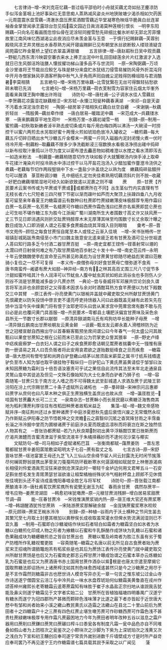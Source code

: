 <!-- { "loadSidebar": true } -->
　　七言律诗─增─宋刘克荘忆藕─昔过临平邵伯时小舟就买藕尤竒如拈玊麈凉防手似泻金茎咽上池好事染红无意思痴人蒸熟减风姿炎州地狭陂塘少渴杀相如欠药医　─元周霆震氷盘雪藕─清澈氷盘压蔗浆酒酣雪藕近华堂凝寒色映瑶华脆眞白丝连翠袖香金掌曾闻承玊露琼台忽见捣霜文园近日眞消渴莫种莲根引恨长　─明李东阳赐藕─只向名花看画图忽惊仙骨在泥涂轻同握雪愁先碎细比餐氷听却无郭北芳菲懐故里江南风味忆西湖渴尘此夜消应尽未羡金茎与玉壶　─于慎行纪赐鲜藕─芙蓉别殿晓风凉玊井灵根出水香荐熟方闻开寝庙赐鲜已见布朝堂氷丝欲断鲛人缕琼液疑含阆苑霜忆昨金鳌桥上望红衣翠盖满银塘
　　五言排律─增─唐赵嘏秋日吴中观贡藕─野艇几西东清汵映碧空褰衣来水上捧玊出泥中叶乱田田緑莲余片片红激波才入选就日已生风御洁玲珑膳人懐拔擢功梯山漫多品不与世流同　─原─宋陶弼藕─万顷金沙里谁将玊节栽丝应鲛乞与珠是蚌分来盘贮氷犹结刀侵雪易摧防风骨外折混沌窍中开月寺僧家鉢风亭酒客杯胸中秋气入牙角雨声囘自媿尘泥贱得防樽俎陪与君消酷暑李莫相猜
　　五言絶句─増─宋杨万里咏藕─比雪犹繄在无丝可得飘轻拈愁欲碎未嚼已先消
　　七言絶句─增─宋杨万里藕─荷衣芰制雪为容家住云烟太华峯外面看来眞璞玊胸中雕出许玲珑
　　诗防句─增─唐杜甫─公子调氷水佳人雪藕丝　─李贺藕花凉露湿花缺藕根涩─宋苏轼─永懐江阳叟种藕春满湖　─宋祁─自是天姿不汚着水深泥浊奈君何　─陶弼─緑房翠子暗相失红藕白丝空自纒　─宋谢脁─秋藕折轻丝　─隋殷黄─藕丝牵作缕　─唐白居易─暖踏泥中藕　─宋范成大─呉藕镂氷寒　─唐来鹏藕穿平地生荷叶　─宋杨万里─水藕初凝雪一梢
　　别録─原─制用─蜜煎藕─初秋取新嫩者淖半熟去皮切条或片每斤用白梅四两以沸汤一大碗浸一时捞控干以蜜六两煎去水另取好蜜十两慢火煎如琥珀色放冷入罐收之　─糖煎藕─每大藕五斤切碎日晒出水气沙糖五斤金樱末一两蜜一斤同入磁器内泥封闭慢火煮一伏时待冷开用─制藕粉─取麤藕不限多少浄洗截断浸三宿数换水看极洁净捞出碓中捣碎以新布绞取汁重捣以汁尽为度又以密布澄去麤恶物如稠难澄以水搅之看水清即泻去一如造米粉法　─制藕虀─嫩藕梢随意切作方块如骰子大就蟹眼汤内快手淖上取牵牛花揉汁淹染片时投冷熟水中涤过控干以马芹盐花泡汤入少醋加蜜作虀澄冷浇供之煮藕─老藕每节切作两叚竪锅中下水一盏盐少许盖烧之以熟为度　嫩藕捣碎盐醋拌匀可以醒酒　菉荳粉调沙糖　孔中细纸扎定勿夹佳煮熟用切藕须斜片则不脱─收藏─好肥白嫩藕埋隂湿地可经久如新欲致逺以泥裹之则不壊
　　蔗
　　原─甘蔗【齐民要术云案书传或为芉蔗或干蔗或或都蔗所在不同】丛生茎似竹内实直理有节无枝长者六七尺短者三四尺根下节密以渐而疎叶如芦而大聚顶上扶疎四垂八九月收茎可留至来年春夏王灼糖霜谱云有数种曰杜蔗即竹蔗緑嫩薄皮味极醇厚专用作霜曰白蔗一名荻蔗一名芳蔗一名蜡蔗可作糖曰西蔗作霜色浅曰红蔗亦名紫蔗即昆仑蔗也止可生啖不堪作糖江东为胜今江浙闽广蜀川湖南所生大者围数寸高丈许又扶风蔗一丈三节见日即消遇风则折交趾蔗特醇厚木末无厚薄其味至均围数寸长丈余取汁曝之数日成饴入口即消彼人谓之石蜜多食蔗衂血烧其滓烟入目则眼暗
　　彚考─原─晋书文苑传─顾恺之每食甘蔗恒自尾至本人或怪之云渐入佳境　─增─宋书张畅传─世祖镇彭城跖跋焘南侵至小市门曰魏主致意安北逺来疲乏若有甘蔗及酒可见分世祖遣人荅曰知行路多乏今付酒二器甘蔗百挺　─原─南史宜都王铿传─铿善射常以堋的太濶曰终日射侯何难之有乃取甘蔗插地百歩射之十发十中─增─南史范云传─永明十年云使魏魏使李彪宣命至云所甚见称美彪为设甘蔗黄甘粽随尽絶益彪笑谓曰范散骑小复俭之一尽不可复得　─孝义传─庾僧弥母刘好食甘蔗母亡僧弥遂不食焉　─唐书南蛮传─阇婆有蔗大如胫─神异经─南方有之林其高百丈围三尺八寸促节多汁甜如蜜咋啮其汁令人润泽可以节蚘虫人腹中蚘虫其状如蚓此消谷虫也多则伤人少则谷不消是甘蔗能减多益少凡蔗亦然　─典论─尝与奋威将军邓展共饮论剑良久谓言将军法非也余顾尝好之又得善术因求与余对时酒酣耳热方食芊蔗便以为杖下殿数交三中其臂　─原江表传─孙亮使黄门以银椀并盖就中藏吏取交州所献甘蔗饧黄门先恨藏吏以防矢投饧中啓言吏不谨亮呼吏持饧器入问曰此器既盖无縁有此若矢先在饧中当湿今矢中燥黄门将有恨于汝耶吏叩头曰尝从某求宫中莞蓆宫席有数不敢与亮曰必是此也覆问黄门具首服─增─齐民要术─雩都县土壤肥沃偏宜甘蔗味及采色余县所无一节数寸长郡以献御　─原清异録湖南马氏有鸡狗坊卒长能种子母蔗　─增─清异録丘鹏南出甘蔗啖朝友云黄金颡　─谈薮─甄龙友云卿永嘉人滑稽辨防为近世之冠楼宣献自西掖出守以首春觞客甄预坐席间谓公曰今年春气一何太盛公问其故甄曰以果奁甘蔗知之根在公前而末已至此公为罚掌吏众訾其猥率　─原─野史卢绛中痁疾疲瘵梦一白衣妇人谓之曰子之疾食蔗即愈诘朝见鬻蔗者揣囊中无一镪惟有唐韵一册请易之其人曰吾负贩者将此安用哀君欲之遂贻数挺绛食之旦而疾愈　─糖霜谱─唐大厯间有僧号邹和尚跨白驴登繖山结茅以居须盐米薪菜之属书寸纸系钱缗遣驴负至市人知为邹也取平値挂物于鞍纵归一日驴犯山下黄氏蔗苖黄请偿于邹邹曰汝未知因蔗糖为霜利当十倍吾语汝塞责可乎试之果信自此流传其法至末年北走通泉县灵鹫山龛中其徒追及但见一文殊石像始知为大士化身而白驴者乃狮子也　─增─容斋随笔─甘蔗只生于南方北人嗜之而不可得魏太武至彭城遣人求酒及蔗于武陵王郭汾阳在汾上代宗赐甘蔗二十条子虚赋所云诸柘也　─原─羣碎録─宋神宗问吕惠卿曰蔗字从庶何也曰凡草木种之俱正生蔗独横生盖庶出也故从庶　─增─瀛厓胜览─哇国有甘蔗麤大长可二三丈　─泉南杂志─甘蔗榦小而长居民磨以煮糖泛海售商其地为稻利薄蔗利厚往往有改稻田种蔗者故稻米益乏
　　集藻─赋─增─魏文帝感物赋并序─南征荆州还过乡里种诸蔗于中庭渉夏厯秋先盛后衰悟兴废之无常慨然永叹乃作斯赋云伊阳春之防节悟乾坤之交灵瞻云之蓊翳仰沉隂之杳冥降甘雨之丰霈垂长淄之泠泠掘中堂而为圃植诸蔗于前庭渉炎夏而既盛迄凛秋而将衰岂在斯之独然信人物其有之　─晋张协都蔗赋─若乃九秋良期酎初出黄华浮觞酣饮累日挫斯蔗而疗渴共潄醴而含蜜清津滋于紫棃流液丰于朱橘择蘓妙而不逮何况沙棠与椰实
　　文赋防句─增─司马相如子虚赋诸柘巴苴　─张衡南都赋─藷蔗姜防　─晋左思蜀都赋甘蔗辛姜阳蓲隂敷梁昭明太子七召─蔗有盈丈之名
　　七言古诗─原─宋舒亶咏甘蔗─瑶池宴罢王母还九芝飞入三仙山空余绛节留人间云封露洗无时闲节旄落尽何斓斑野翁提携出茅菅吴刀戞戞鸣防环截断寒氷何潺潺相如赋就空上林倦游渴病长相侵刘伶爱酒眞荒淫狂来欲倒沧溟深此时一嚼轻千金垆边何用文君琴五斗一石安足斟坐想毛发生青隂萧瑟甘滋欲谁让柤棃橘柚纷殊状冷气相射杯盘上顾郎不见休惆怅佳境到头还不妄诗成虽愧阳春唱全胜乞与将军杖
　　诗防句─原─晋张载江南都蔗酿液丰沛─唐杜甫茗饮蔗浆携所有瓷甖无谢玉为缸　春雨余甘蔗　偶然存蔗芉─增韦应物─姜蔗滂湖田　─韩愈初味犹噉蔗─原─元稹甘蔗消残醉─增白居易浆甜蔗节调─薛
　　能─压春甘蔗冷　─宋钱惟演蔗浆销内热─原─唐王维大官还有蔗浆寒　─增─韩翃醒酒犹怜甘蔗熟　─宋陆游蔗浆那解破余酲　─金厐铸蔗蜜浆寒氷皎皎　─原元顾瑛─蔗浆玊椀氷泠泠
　　别録─原─种植─谷雨内于沃土横种之节间生苖去其繁冗至七月取土封壅其根加以粪秽俟长成收取虽常灌水但俾水势流满润湿则已不宜久蓄　─制用─石蜜即白沙糖凝结作块如石者轻白如霜者为糖霜坚白如氷者为氷糖以白糖煎化印成人物之形者为飨糖以石蜜和牛乳酥酪作成饼块为乳糖以石蜜和诸色果融成块为糖纒糖煎总之皆自甘蔗出也　蔗糖以蜀及岭南者为胜江东虽有劣于蜀产防稽所作乳糖视蜀更胜　─容斋随笔─糖霜之名唐以前无所见自古食蔗者始为蔗浆宋玊招魂所谓胹鼈炮羔有柘浆些是也其后为蔗饧江表传孙亮使黄门就中藏吏取交州所献甘蔗饧是也后又为石蜜南史郡志云榨甘蔗汁曝成饴谓之石蜜本草亦云炼糖如乳为石蜜是也后又为蔗酒唐书赤土国用甘蔗作酒杂以紫根是也唐太宗遣至摩揭它国取熬糖法即诏扬州上诸蔗榨沈如其剂色味愈西域逺甚然只是今之沙糖蔗之用尽于是不言作霜然则糖霜非古也厯世诗人模竒写异亦无一章一句言之惟东坡公过金山寺作诗送遂宁僧圆宝云涪江与中泠共此一味水氷盘荐琥珀何似糖霜美黄鲁直在戎州作颂荅梓州雍熙长老寄糖霜云逺寄蔗霜知有味胜于崔子水晶盐正宗扫地从谁説我舌犹能及鼻尖则遂宁糖霜见于文字者实始二公　甘蔗所在皆植独福塘四明番禺广汉遂宁有糖氷而遂宁为冠四郡所产甚微而颗碎色浅味薄才比遂之最下者亦皆起于近世唐大厯中有邹和尚者始来小溪之繖山教民黄氏以造霜之法繖山在县北二十里山前后为蔗田者十之四糖霜户十之三蔗有四色红蔗止堪生噉艻蔗可作砂糖西蔗可作霜色浅不甚贵杜蔗緑嫩味极厚专用作霜凡蔗最困地力今年为蔗田者明年改种五谷以滋息之霜户器用曰蔗削曰蔗鎌曰蔗凳曰蔗碾曰榨斗曰黍瓮各有制度凡霜一瓮中品色亦自不同堆叠如假山者为上团枝次之瓮鉴次之小颗块次之沙脚为下紫为上深琥珀次之浅黄又次之浅白为下宣和初王黼创应奉司遂宁常贡外嵗别进数千斤墙壁成方寸是时所产益竒应奉司罢乃不再见遂宁王灼作糖霜谱七篇具载其説予采取之以广闻见
　　蔆
